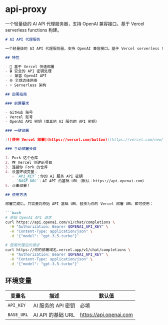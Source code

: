 # api-proxy
一个轻量级的 AI API 代理服务器，支持 OpenAI 兼容接口。基于 Vercel serverless functions 构建。
 

```markdown
# AI API 代理服务

一个轻量级的 AI API 代理服务器，支持 OpenAI 兼容接口。基于 Vercel serverless functions 构建。

## 特性

- 🚀 基于 Vercel 快速部署
- 🔒 安全的 API 密钥处理
- 💡 兼容 OpenAI API
- 🌐 全球边缘网络
- ⚡ Serverless 架构

## 部署指南

### 前置要求

- GitHub 账号
- Vercel 账号
- OpenAI API 密钥（或其他 AI 服务的 API 密钥）

### 一键部署

[![使用 Vercel 部署](https://vercel.com/button)](https://vercel.com/new/clone?repository-url=https://github.com/你的用户名/你的仓库名)

### 手动部署步骤

1. Fork 这个仓库
2. 在 Vercel 创建新项目
3. 连接你 Fork 的仓库
4. 设置环境变量：
   - `API_KEY`：你的 AI 服务 API 密钥
   - `BASE_URL`：AI API 的基础 URL（默认：https://api.openai.com）
5. 点击部署！

## 使用方法

部署完成后，只需要将原始 API 基础 URL 替换为你的 Vercel 部署 URL 即可使用：

```bash
# 原始 OpenAI API 请求
curl https://api.openai.com/v1/chat/completions \
  -H "Authorization: Bearer $OPENAI_API_KEY" \
  -H "Content-Type: application/json" \
  -d '{"model": "gpt-3.5-turbo"}'

# 使用代理后的请求
curl https://你的部署域名.vercel.app/v1/chat/completions \
  -H "Authorization: Bearer $OPENAI_API_KEY" \
  -H "Content-Type: application/json" \
  -d '{"model": "gpt-3.5-turbo"}'
```

## 环境变量

| 变量名      | 描述              | 默认值                 |
|------------|------------------|----------------------|
| `API_KEY`  | AI 服务的 API 密钥 | 必填                  |
| `BASE_URL` | AI API 的基础 URL  | https://api.openai.com |
